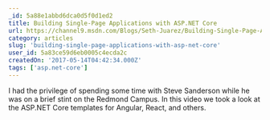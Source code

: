 ```yaml
---
_id: 5a88e1abbd6dca0d5f0d1ed2
title: Building Single-Page Applications with ASP.NET Core
url: https://channel9.msdn.com/Blogs/Seth-Juarez/Building-Single-Page-Applications-with-ASPNET-Core
category: articles
slug: 'building-single-page-applications-with-asp-net-core'
user_id: 5a83ce59d6eb0005c4ecda2c
createdOn: '2017-05-14T04:42:34.000Z'
tags: ['asp.net-core']
---
```


I had the privilege of spending some time with Steve Sanderson while he was on a brief stint on the Redmond Campus. In this video we took a look at the ASP.NET Core templates for Angular, React, and others.
